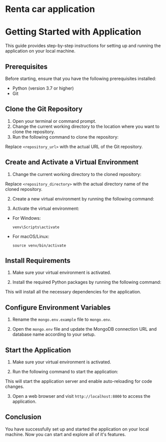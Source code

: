 # Renta car application
# Getting Started with Application

This guide provides step-by-step instructions for setting up and running the application on your local machine.

## Prerequisites

Before starting, ensure that you have the following prerequisites installed:

- Python (version 3.7 or higher)
- Git

## Clone the Git Repository

1. Open your terminal or command prompt.
2. Change the current working directory to the location where you want to clone the repository.
3. Run the following command to clone the repository:


Replace `<repository_url>` with the actual URL of the Git repository.

## Create and Activate a Virtual Environment

1. Change the current working directory to the cloned repository:


Replace `<repository_directory>` with the actual directory name of the cloned repository.

2. Create a new virtual environment by running the following command:


3. Activate the virtual environment:

- For Windows:

  ```
  venv\Scripts\activate
  ```

- For macOS/Linux:

  ```
  source venv/bin/activate
  ```

## Install Requirements

1. Make sure your virtual environment is activated.

2. Install the required Python packages by running the following command:


This will install all the necessary dependencies for the application.

## Configure Environment Variables

1. Rename the `mongo.env.example` file to `mongo.env`.

2. Open the `mongo.env` file and update the MongoDB connection URL and database name according to your setup.

## Start the Application

1. Make sure your virtual environment is activated.

2. Run the following command to start the application:


This will start the application server and enable auto-reloading for code changes.

3. Open a web browser and visit `http://localhost:8000` to access the application.

## Conclusion

You have successfully set up and started the application on your local machine. Now you can start and explore all of it's features.

